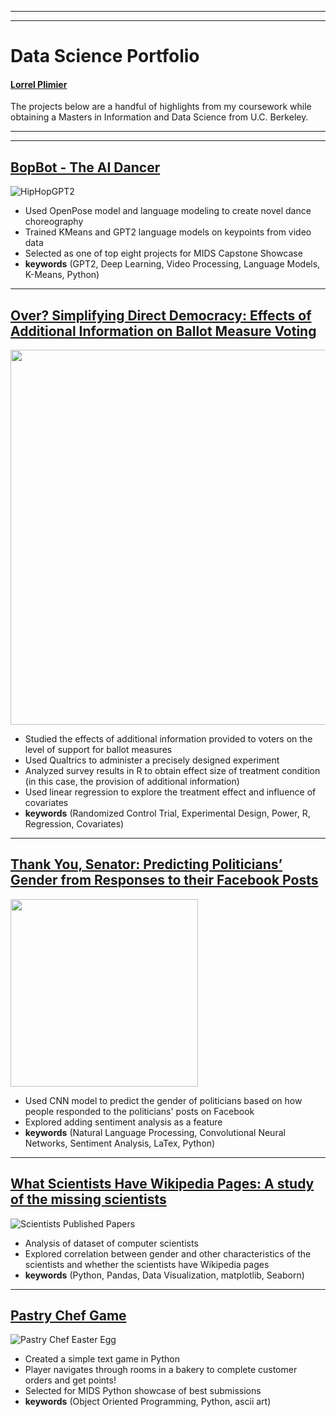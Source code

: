 *****
*****

# Data Science Portfolio

#### [Lorrel Plimier](https://www.linkedin.com/in/lorrel-plimier-b117284a/)

The projects below are a handful of highlights from my coursework while obtaining a Masters in Information and Data Science from U.C. Berkeley.

*****
*****

## [BopBot - The AI Dancer](https://github.com/lplimier/Data_Science_Portfolio/tree/master/Bop_Bot)

![HipHopGPT2](https://github.com/lplimier/Data_Science_Portfolio/blob/master/Images/hiphip-gpt2.gif)

- Used OpenPose model and language modeling to create novel dance choreography
- Trained KMeans and GPT2 language models on keypoints from video data
- Selected as one of top eight projects for MIDS Capstone Showcase
- **keywords** (GPT2, Deep Learning, Video Processing, Language Models, K-Means, Python)

*****

## [Over? Simplifying Direct Democracy: Effects of Additional Information on Ballot Measure Voting](https://github.com/lplimier/Data_Science_Portfolio/tree/master/Direct_Democracy)

<img src="https://github.com/lplimier/Data_Science_Portfolio/blob/master/Images/DistributionOfSupport.png" width="600">

- Studied the effects of additional information provided to voters on the level of support for ballot measures
- Used Qualtrics to administer a precisely designed experiment
- Analyzed survey results in R to obtain effect size of treatment condition (in this case, the provision of additional information)
- Used linear regression to explore the treatment effect and influence of covariates
- **keywords** (Randomized Control Trial, Experimental Design, Power, R, Regression, Covariates)

*****

## [Thank You, Senator: Predicting Politicians’ Gender from Responses to their Facebook Posts](https://github.com/lplimier/Data_Science_Portfolio/tree/master/Thank_You_Senator)

<img src="https://github.com/lplimier/Data_Science_Portfolio/blob/master/Images/Figure1.png" width="300">

- Used CNN model to predict the gender of politicians based on how people responded to the politicians' posts on Facebook
- Explored adding sentiment analysis as a feature
- **keywords** (Natural Language Processing, Convolutional Neural Networks, Sentiment Analysis, LaTex, Python)

*****

## [What Scientists Have Wikipedia Pages: A study of the missing scientists](https://github.com/lplimier/Data_Science_Portfolio/tree/master/Wiki_Gender)

![Scientists Published Papers](https://github.com/lplimier/Data_Science_Portfolio/blob/master/Images/published_continent_gender.png)

- Analysis of dataset of computer scientists
- Explored correlation between gender and other characteristics of the scientists and whether the scientists have Wikipedia pages
- **keywords** (Python, Pandas, Data Visualization, matplotlib, Seaborn)

*****

## [Pastry Chef Game](https://github.com/lplimier/Data_Science_Portfolio/tree/master/Pastry_Chef_Game)

![Pastry Chef Easter Egg](https://github.com/lplimier/Data_Science_Portfolio/blob/master/Images/EasterEgg.gif)

- Created a simple text game in Python
- Player navigates through rooms in a bakery to complete customer orders and get points!
- Selected for MIDS Python showcase of best submissions
- **keywords** (Object Oriented Programming, Python, ascii art)

